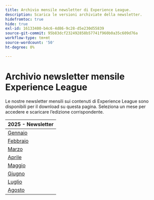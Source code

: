 ```yaml
---
title: Archivio mensile newsletter di Experience League.
description: Scarica le versioni archiviate della newsletter.
hidefromtoc: true
hide: true
exl-id: 16133400-b4c6-4d86-9c28-d5e230d55839
source-git-commit: 95b83dcf232492858b57741f960b0a35c609d76a
workflow-type: tm+mt
source-wordcount: '50'
ht-degree: 0%

---
```


# Archivio newsletter mensile Experience League

Le nostre newsletter mensili sui contenuti di Experience League sono disponibili per il download su questa pagina. Seleziona un mese per accedere e scaricare l’edizione corrispondente.

| 2025 - Newsletter |
|------------|
| [Gennaio](assets/Jan-Newsletter.pdf) |
| [Febbraio](assets/Feb-Newsletter.pdf) |
| [Marzo](assets/March-Newsletter.pdf) |
| [Aprile](assets/April-Newsletter.pdf) |
| [Maggio](assets/May-Newsletter.pdf) |
| [Giugno](assets/June-Newsletter.pdf) |
| [Luglio](assets/July-Newsletter.pdf) |
| [Agosto](assets/August-Newsletter.pdf) |

